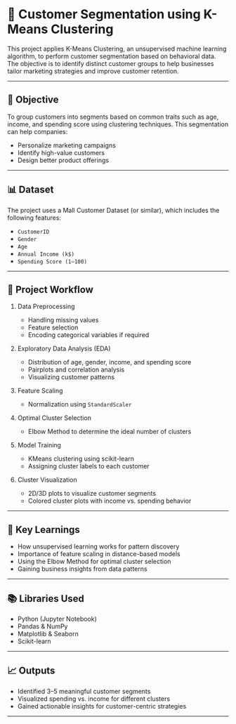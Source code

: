 # 🧠 Customer Segmentation using K-Means Clustering

This project applies K-Means Clustering, an unsupervised machine learning algorithm, to perform customer segmentation based on behavioral data. The objective is to identify distinct customer groups to help businesses tailor marketing strategies and improve customer retention.

---

## 📌 Objective

To group customers into segments based on common traits such as age, income, and spending score using clustering techniques. This segmentation can help companies:
- Personalize marketing campaigns
- Identify high-value customers
- Design better product offerings

---

## 📊 Dataset

The project uses a Mall Customer Dataset (or similar), which includes the following features:
- `CustomerID`
- `Gender`
- `Age`
- `Annual Income (k$)`
- `Spending Score (1–100)`

---

## 🚀 Project Workflow

1. Data Preprocessing
   - Handling missing values
   - Feature selection
   - Encoding categorical variables if required

2. Exploratory Data Analysis (EDA)
   - Distribution of age, gender, income, and spending score
   - Pairplots and correlation analysis
   - Visualizing customer patterns

3. Feature Scaling
   - Normalization using `StandardScaler`

4. Optimal Cluster Selection
   - Elbow Method to determine the ideal number of clusters

5. Model Training
   - KMeans clustering using scikit-learn
   - Assigning cluster labels to each customer

6. Cluster Visualization
   - 2D/3D plots to visualize customer segments
   - Colored cluster plots with income vs. spending behavior

---

## 🧠 Key Learnings

- How unsupervised learning works for pattern discovery
- Importance of feature scaling in distance-based models
- Using the Elbow Method for optimal cluster selection
- Gaining business insights from data patterns

---

## 📚 Libraries Used

- Python (Jupyter Notebook)
- Pandas & NumPy
- Matplotlib & Seaborn
- Scikit-learn

---

## 📈 Outputs

- Identified 3–5 meaningful customer segments
- Visualized spending vs. income for different clusters
- Gained actionable insights for customer-centric strategies

---

